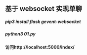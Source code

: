## 基于 websocket 实现单聊
##### pip3 install flask gevent-websocket
##### python3 01.py

**访问http://localhost:5000/index/**